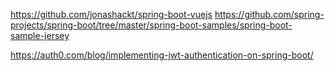 https://github.com/jonashackt/spring-boot-vuejs
https://github.com/spring-projects/spring-boot/tree/master/spring-boot-samples/spring-boot-sample-jersey

https://auth0.com/blog/implementing-jwt-authentication-on-spring-boot/


